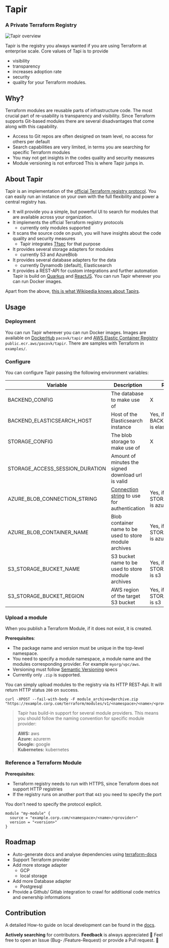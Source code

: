 # Tapir
### A Private Terraform Registry

![Tapir overview](./docs/images/tapir.gif)

Tapir is the registry you always wanted if you are using Terraform at enterprise scale.
Core values of Tapi is to provide
* visibility
* transparency
* increases adoption rate
* security
* quality for your Terraform modules.

## Why?
Terraform modules are reusable parts of infrastructure code. The most crucial part of re-usability is transparency and visibility. Since Terraform supports Git-based modules there are several disadvantages that come along with this capability.
* Access to Git repos are often designed on team level, no access for others per default
* Search capabilities are very limited, in terms you are searching for specific Terraform modules
* You may not get insights in the codes quality and security measures
* Module versioning is not enforced
  This is where Tapir jumps in.

## About Tapir
Tapir is an implementation of the [official Terraform registry protocol](https://developer.hashicorp.com/terraform/internals/module-registry-protocol).
You can easily run an instance on your own with the full flexibility and power a central registry has.
* It will provide you a simple, but powerful UI to search for modules that are available
  across your organization.
* It implements the official Terraform registry protocols
  * currently only modules supported
* It scans the source code on push, you will have insights about the code quality and security measures
  * Tapir integrates [Tfsec](https://aquasecurity.github.io/tfsec) for that purpose
* It provides several storage adapters for modules
  * currently S3 and AzureBlob
* It provides several database adapters for the data
  * currently Dynamodb (default), Elasticsearch
* It provides a REST-API for custom integrations and further automation
  Tapir is build on [Quarkus](https://quarkus.io/) and [ReactJS](https://reactjs.org/). You can run Tapir wherever you can run Docker images.

Apart from the above, [this is what Wikipedia knows about Tapirs](https://en.wikipedia.org/wiki/Tapir).

## Usage

### Deployment
You can run Tapir wherever you can run Docker images.
Images are available on [DockerHub](https://hub.docker.com/r/pacovk/tapir) `pacovk/tapir` and [AWS Elastic Container Registry](https://gallery.ecr.aws/pacovk/tapir) `public.ecr.aws/pacovk/tapir`.
There are samples with Terraform in `examples/`.

### Configure

You can configure Tapir passing the following environment variables:

| Variable                        | Description                                                                                                                               | Required                                | Default      |
|---------------------------------|-------------------------------------------------------------------------------------------------------------------------------------------|-----------------------------------------|--------------|
| BACKEND_CONFIG                  | The database to make use of                                                                                                               | X                                       | dynamodb     |
| BACKEND_ELASTICSEARCH_HOST      | Host of the Elasticsearch instance                                                                                                        | Yes, if BACKEND_CONFIG is elasticsearch |              |
| STORAGE_CONFIG                  | The blob storage to make use of                                                                                                           | X                                       | s3           |
| STORAGE_ACCESS_SESSION_DURATION | Amount of minutes the signed download url is valid                                                                                        |                                         | 5            |
| AZURE_BLOB_CONNECTION_STRING    | [Connection string](https://learn.microsoft.com/en-us/azure/storage/common/storage-configure-connection-string) to use for authentication | Yes, if STORAGE_CONFIG is azureBlob     |              |
| AZURE_BLOB_CONTAINER_NAME       | Blob container name to be used to store module archives                                                                                   | Yes, if STORAGE_CONFIG is azureBlob     | tf-registry  |
| S3_STORAGE_BUCKET_NAME          | S3 bucket name to be used to store module archives                                                                                        | Yes, if STORAGE_CONFIG is s3            | tf-registry  |
| S3_STORAGE_BUCKET_REGION        | AWS region of the target S3 bucket                                                                                                        | Yes, if STORAGE_CONFIG is s3            | eu-central-1 |

### Upload a module
When you publish a Terraform Module, if it does not exist, it is created.

**Prerequisites**:
* The package name and version must be unique in the top-level namespace.
* You need to specify a module namespace, a module name and the modules corresponding provider. For example `myorg/vpc/aws`.
* Versioning must follow [Semantic Versioning](https://semver.org) specs
* Currently only `.zip` is supported.

You can simply upload modules to the registry via its HTTP REST-Api. It will return HTTP status `200` on success.
```shell
curl -XPOST --fail-with-body -F module_archive=@archive.zip "https://example.corp.com/terraform/modules/v1/<namespace>/<name>/<provider>/<version>"
```
> Tapir has build-in support for several module providers. This means you should follow the naming convention for specific module provider:
> 
> **AWS:** aws <br/>
> **Azure:** azurerm <br/>
> **Google:** google <br/>
> **Kubernetes:** kubernetes <br/>

### Reference a Terraform Module

**Prerequisites**:
* Terraform registry needs to run with HTTPS, since Terraform does not support HTTP registries
* If the registry runs on another port that `443` you need to specify the port

You don't need to specify the protocol explicit.
```hcl
module "my-module" {
  source = "example.corp.com/<namespace>/<name>/<provider>"
  version = "<version>"
}
```

## Roadmap

* Auto-generate docs and analyse dependencies using [terraform-docs](https://terraform-docs.io/)
* Support Terraform provider
* Add more storage adapter
  * GCP
  * local storage
* Add more Database adapter
  * Postgresql
* Provide a Github/ Gitlab integration to crawl for additional code metrics and ownership informations

## Contribution

A detailed How-to guide on local development can be found in the [docs](./docs/RUNBOOK.md).

**Actively searching** for contributors.
**Feedback** is always appreciated :rainbow:
Feel free to open an Issue (Bug- /Feature-Request)
or provide a Pull request. :wrench: